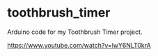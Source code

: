 # toothbrush_timer

Arduino code for my Toothbrush Timer project.

https://www.youtube.com/watch?v=lwY6NLT0krA


